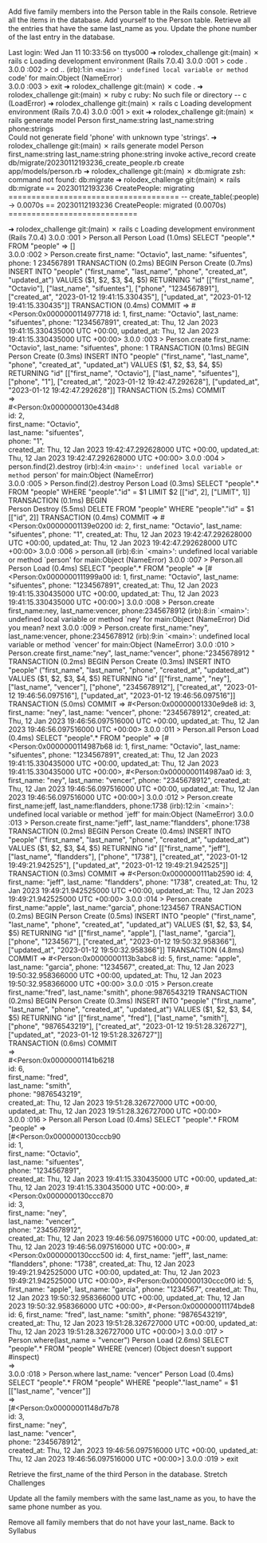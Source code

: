 Add five family members into the Person table in the Rails console.
Retrieve all the items in the database.
Add yourself to the Person table.
Retrieve all the entries that have the same last_name as you.
Update the phone number of the last entry in the database.



Last login: Wed Jan 11 10:33:56 on ttys000
➜  rolodex_challenge git:(main) ✗ rails c
Loading development environment (Rails 7.0.4)
3.0.0 :001 > code .
3.0.0 :002 > cd .. 
(irb):1:in `<main>': undefined local variable or method `code' for main:Object (NameError)                                           
3.0.0 :003 > exit
➜  rolodex_challenge git:(main) ✗ code .
➜  rolodex_challenge git:(main) ✗ ruby c
ruby: No such file or directory -- c (LoadError)
➜  rolodex_challenge git:(main) ✗ rails c
Loading development environment (Rails 7.0.4)
3.0.0 :001 > exit
➜  rolodex_challenge git:(main) ✗ rails generate model Person first_name:string last_name:string phone:strings  
Could not generate field 'phone' with unknown type 'strings'.
➜  rolodex_challenge git:(main) ✗ rails generate model Person first_name:string last_name:string phone:string
      invoke  active_record
      create    db/migrate/20230112193236_create_people.rb
      create    app/models/person.rb
➜  rolodex_challenge git:(main) ✗ db:migrate
zsh: command not found: db:migrate
➜  rolodex_challenge git:(main) ✗ rails db:migrate
== 20230112193236 CreatePeople: migrating =====================================
-- create_table(:people)
   -> 0.0070s
== 20230112193236 CreatePeople: migrated (0.0070s) ============================

➜  rolodex_challenge git:(main) ✗ rails c
Loading development environment (Rails 7.0.4)
3.0.0 :001 > Person.all
  Person Load (1.0ms)  SELECT "people".* FROM "people"
 => []                                                        
3.0.0 :002 > Person.create first_name: "Octavio", last_name: "sifuentes", phone: 1
234567891
  TRANSACTION (0.2ms)  BEGIN
  Person Create (0.7ms)  INSERT INTO "people" ("first_name", "last_name", "phone", "created_at", "updated_at") VALUES ($1, $2, $3, $4, $5) RETURNING "id"  [["first_name", "Octavio"], ["last_name", "sifuentes"], ["phone", "1234567891"], ["created_at", "2023-01-12 19:41:15.330435"], ["updated_at", "2023-01-12 19:41:15.330435"]] 
  TRANSACTION (0.4ms)  COMMIT                                                     
 =>                                                                               
#<Person:0x0000000114977718                                                       
 id: 1,                                                                           
 first_name: "Octavio",                                                           
 last_name: "sifuentes",                                                          
 phone: "1234567891",                                                             
 created_at: Thu, 12 Jan 2023 19:41:15.330435000 UTC +00:00,                      
 updated_at: Thu, 12 Jan 2023 19:41:15.330435000 UTC +00:00>                      
3.0.0 :003 >  Person.create first_name: "Octavio", last_name: "sifuentes", phone: 
1
  TRANSACTION (0.1ms)  BEGIN
  Person Create (0.3ms)  INSERT INTO "people" ("first_name", "last_name", "phone", "created_at", "updated_at") VALUES ($1, $2, $3, $4, $5) RETURNING "id"  [["first_name", "Octavio"], ["last_name", "sifuentes"], ["phone", "1"], ["created_at", "2023-01-12 19:42:47.292628"], ["updated_at", "2023-01-12 19:42:47.292628"]]
  TRANSACTION (5.2ms)  COMMIT                
 =>                                          
#<Person:0x0000000130e434d8                  
 id: 2,                                      
 first_name: "Octavio",                      
 last_name: "sifuentes",                     
 phone: "1",                                 
 created_at: Thu, 12 Jan 2023 19:42:47.292628000 UTC +00:00,
 updated_at: Thu, 12 Jan 2023 19:42:47.292628000 UTC +00:00> 
3.0.0 :004 > person.find(2).destroy
(irb):4:in `<main>': undefined local variable or method `person' for main:Object (NameError)                                                                        
3.0.0 :005 > Person.find(2).destroy
  Person Load (0.3ms)  SELECT "people".* FROM "people" WHERE "people"."id" = $1 LIMIT $2  [["id", 2], ["LIMIT", 1]]                                                 
  TRANSACTION (0.1ms)  BEGIN                                                      
  Person Destroy (5.5ms)  DELETE FROM "people" WHERE "people"."id" = $1  [["id", 2]]                                                                                
  TRANSACTION (0.4ms)  COMMIT                                                     
 =>                                                                               
#<Person:0x00000001139e0200                                                       
 id: 2,                                                                           
 first_name: "Octavio",                                                           
 last_name: "sifuentes",                                                          
 phone: "1",                                                                      
 created_at: Thu, 12 Jan 2023 19:42:47.292628000 UTC +00:00,
 updated_at: Thu, 12 Jan 2023 19:42:47.292628000 UTC +00:00> 
3.0.0 :006 > person.all
(irb):6:in `<main>': undefined local variable or method `person' for main:Object (NameError)                                                                   
3.0.0 :007 > Person.all
  Person Load (0.4ms)  SELECT "people".* FROM "people"
 =>                                                                          
[#<Person:0x0000000111999a00                                                 
  id: 1,                                                                     
  first_name: "Octavio",                                                     
  last_name: "sifuentes",                                                    
  phone: "1234567891",                                                       
  created_at: Thu, 12 Jan 2023 19:41:15.330435000 UTC +00:00,                
  updated_at: Thu, 12 Jan 2023 19:41:15.330435000 UTC +00:00>]               
3.0.0 :008 > Person.create first_name:ney, last_name:vencer, phone:2345678912  
(irb):8:in `<main>': undefined local variable or method `ney' for main:Object (NameError)                                                                           
Did you mean?  next                                                               
3.0.0 :009 > Person.create first_name:"ney", last_name:vencer, phone:2345678912  
(irb):9:in `<main>': undefined local variable or method `vencer' for main:Object (NameError)                                                                        
3.0.0 :010 > Person.create first_name:"ney", last_name:"vencer", phone:"2345678912
"  
  TRANSACTION (0.2ms)  BEGIN
  Person Create (0.3ms)  INSERT INTO "people" ("first_name", "last_name", "phone", "created_at", "updated_at") VALUES ($1, $2, $3, $4, $5) RETURNING "id"  [["first_name", "ney"], ["last_name", "vencer"], ["phone", "2345678912"], ["created_at", "2023-01-12 19:46:56.097516"], ["updated_at", "2023-01-12 19:46:56.097516"]]        
  TRANSACTION (5.0ms)  COMMIT                                                     
 =>                                                                               
#<Person:0x00000001330e9de8
 id: 3,
 first_name: "ney",
 last_name: "vencer",
 phone: "2345678912",
 created_at: Thu, 12 Jan 2023 19:46:56.097516000 UTC +00:00,
 updated_at: Thu, 12 Jan 2023 19:46:56.097516000 UTC +00:00> 
3.0.0 :011 > Person.all
  Person Load (0.4ms)  SELECT "people".* FROM "people"
 =>                                                           
[#<Person:0x0000000114987b68                                  
  id: 1,                                                      
  first_name: "Octavio",                                      
  last_name: "sifuentes",                                     
  phone: "1234567891",                                        
  created_at: Thu, 12 Jan 2023 19:41:15.330435000 UTC +00:00, 
  updated_at: Thu, 12 Jan 2023 19:41:15.330435000 UTC +00:00>,
 #<Person:0x0000000114987aa0                                  
  id: 3,                                                      
  first_name: "ney",                                          
  last_name: "vencer",                                        
  phone: "2345678912",                                        
  created_at: Thu, 12 Jan 2023 19:46:56.097516000 UTC +00:00, 
  updated_at: Thu, 12 Jan 2023 19:46:56.097516000 UTC +00:00>] 
3.0.0 :012 > Person.create first_name:jeff, last_name:flandders, phone:1738
(irb):12:in `<main>': undefined local variable or method `jeff' for main:Object (NameError)                                                                         
3.0.0 :013 > Person.create first_name:"jeff", last_name:"flandders", phone:1738
  TRANSACTION (0.2ms)  BEGIN
  Person Create (0.4ms)  INSERT INTO "people" ("first_name", "last_name", "phone", "created_at", "updated_at") VALUES ($1, $2, $3, $4, $5) RETURNING "id"  [["first_name", "jeff"], ["last_name", "flandders"], ["phone", "1738"], ["created_at", "2023-01-12 19:49:21.942525"], ["updated_at", "2023-01-12 19:49:21.942525"]]          
  TRANSACTION (0.3ms)  COMMIT                                                     
 =>                                                                               
#<Person:0x0000000111ab2590                                                       
 id: 4,                                                                           
 first_name: "jeff",                                                              
 last_name: "flandders",                                                          
 phone: "1738",                                                                   
 created_at: Thu, 12 Jan 2023 19:49:21.942525000 UTC +00:00,
 updated_at: Thu, 12 Jan 2023 19:49:21.942525000 UTC +00:00> 
3.0.0 :014 > Person.create first_name:"apple", last_name:"garcia", phone:1234567
  TRANSACTION (0.2ms)  BEGIN
  Person Create (0.5ms)  INSERT INTO "people" ("first_name", "last_name", "phone", "created_at", "updated_at") VALUES ($1, $2, $3, $4, $5) RETURNING "id"  [["first_name", "apple"], ["last_name", "garcia"], ["phone", "1234567"], ["created_at", "2023-01-12 19:50:32.958366"], ["updated_at", "2023-01-12 19:50:32.958366"]]         
  TRANSACTION (4.8ms)  COMMIT                                                     
 =>                                                                               
#<Person:0x0000000113b3abc8                                                       
 id: 5,                                                                           
 first_name: "apple",                                                             
 last_name: "garcia",                                                             
 phone: "1234567",                                                                
 created_at: Thu, 12 Jan 2023 19:50:32.958366000 UTC +00:00,                      
 updated_at: Thu, 12 Jan 2023 19:50:32.958366000 UTC +00:00>                      
3.0.0 :015 > Person.create first_name:"fred", last_name:"smith", phone:9876543219
  TRANSACTION (0.2ms)  BEGIN
  Person Create (0.3ms)  INSERT INTO "people" ("first_name", "last_name", "phone", "created_at", "updated_at") VALUES ($1, $2, $3, $4, $5) RETURNING "id"  [["first_name", "fred"], ["last_name", "smith"], ["phone", "9876543219"], ["created_at", "2023-01-12 19:51:28.326727"], ["updated_at", "2023-01-12 19:51:28.326727"]]        
  TRANSACTION (0.6ms)  COMMIT                                                     
 =>                                                                               
#<Person:0x00000001141b6218                                                       
 id: 6,                                                                           
 first_name: "fred",                                                              
 last_name: "smith",                                                              
 phone: "9876543219",                                                             
 created_at: Thu, 12 Jan 2023 19:51:28.326727000 UTC +00:00,                      
 updated_at: Thu, 12 Jan 2023 19:51:28.326727000 UTC +00:00>                      
3.0.0 :016 > Person.all
  Person Load (0.4ms)  SELECT "people".* FROM "people"
 =>                                                           
[#<Person:0x0000000130cccb90                                  
  id: 1,                                                      
  first_name: "Octavio",                                      
  last_name: "sifuentes",                                     
  phone: "1234567891",                                        
  created_at: Thu, 12 Jan 2023 19:41:15.330435000 UTC +00:00, 
  updated_at: Thu, 12 Jan 2023 19:41:15.330435000 UTC +00:00>,
 #<Person:0x0000000130ccc870                                  
  id: 3,                                                      
  first_name: "ney",                                          
  last_name: "vencer",                                        
  phone: "2345678912",                                        
  created_at: Thu, 12 Jan 2023 19:46:56.097516000 UTC +00:00, 
  updated_at: Thu, 12 Jan 2023 19:46:56.097516000 UTC +00:00>,
 #<Person:0x0000000130ccc500
  id: 4,
  first_name: "jeff",
  last_name: "flandders",
  phone: "1738",
  created_at: Thu, 12 Jan 2023 19:49:21.942525000 UTC +00:00,
  updated_at: Thu, 12 Jan 2023 19:49:21.942525000 UTC +00:00>,
 #<Person:0x0000000130ccc0f0
  id: 5,
  first_name: "apple",
  last_name: "garcia",
  phone: "1234567",
  created_at: Thu, 12 Jan 2023 19:50:32.958366000 UTC +00:00,
  updated_at: Thu, 12 Jan 2023 19:50:32.958366000 UTC +00:00>,
 #<Person:0x000000011174bde8
  id: 6,
  first_name: "fred",
  last_name: "smith",
  phone: "9876543219",
  created_at: Thu, 12 Jan 2023 19:51:28.326727000 UTC +00:00,
  updated_at: Thu, 12 Jan 2023 19:51:28.326727000 UTC +00:00>] 
3.0.0 :017 > Person.where(last_name = "vencer")
  Person Load (2.6ms)  SELECT "people".* FROM "people" WHERE (vencer)
(Object doesn't support #inspect)                             
 =>                                                           
3.0.0 :018 > Person.where last_name: "vencer"
  Person Load (0.4ms)  SELECT "people".* FROM "people" WHERE "people"."last_name" = $1  [["last_name", "vencer"]]                               
 =>                                                           
[#<Person:0x00000001148d7b78                                  
  id: 3,                                                      
  first_name: "ney",                                          
  last_name: "vencer",                                        
  phone: "2345678912",                                        
  created_at: Thu, 12 Jan 2023 19:46:56.097516000 UTC +00:00, 
  updated_at: Thu, 12 Jan 2023 19:46:56.097516000 UTC +00:00>] 
3.0.0 :019 > exit



Retrieve the first_name of the third Person in the database.
Stretch Challenges





Update all the family members with the same last_name as you, to have the same phone number as you.


Remove all family members that do not have your last_name.
Back to Syllabus